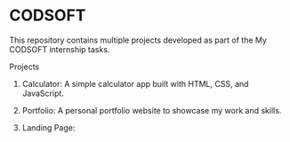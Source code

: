 # CODSOFT

This repository contains multiple projects developed as part of the My CODSOFT internship tasks.

 Projects

 1. Calculator:
A simple calculator app built with HTML, CSS, and JavaScript.

2. Portfolio:
A personal portfolio website to showcase my work and skills.

3. Landing Page:




